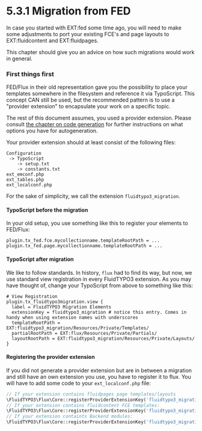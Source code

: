 5.3.1 Migration from FED
========================

In case you started with EXT:fed some time ago, you will need to make some adjustments to port your existing FCE's and
page layouts to EXT:fluidcontent and EXT:fluidpages.

This chapter should give you an advice on how such migrations would work in general.

### First things first

FED/Flux in their old representation gave you the possibility to place your templates somewhere in the filesystem
and reference it via TypoScript. This concept CAN still be used, but the recommended pattern is to use a
"provider extension" to encapsulate your work on a specific topic.

The rest of this document assumes, you used a provider extension. Please consult
[the chapter on code generation](../../3.Templating/3.1.ProviderExtension/3.1.1.GeneratingProviderExtensions.md) for further instructions on what options you have for autogeneration.

Your provider extension should at least consist of the following files:
```plain
Configuration
 -> TypoScript
    -> setup.txt
    -> constants.txt
ext_emconf.php
ext_tables.php
ext_localconf.php
```

For the sake of simplicity, we call the extension ``fluidtypo3_migration``.

#### TypoScript before the migration

In your old setup, you use something like this to register your elements to FED/Flux:
```
plugin.tx_fed.fce.mycollectionname.templateRootPath = ...
plugin.tx_fed.page.mycollectionname.templateRootPath = ...
```

#### TypoScript after migration

We like to follow standards. In history, ``flux`` had to find its way, but now, we use standard view registration in
every FluidTYPO3 extension. As you may have thought of, change your TypoScript from above to something like this:

```plain
# View Registration
plugin.tx_fluidtypo3migration.view {
  label = FluidTYPO3 Migration Elements
  extensionKey = fluidtypo3_migration # notice this entry. Comes in handy when using extension names with underscores
  templateRootPath = EXT:fluidtypo3_migration/Resources/Private/Templates/
  partialRootPath = EXT:flux/Resources/Private/Partials/
  layoutRootPath = EXT:fluidtypo3_migration/Resources/Private/Layouts/
}
```

#### Registering the provider extension

If you did not generate a provider extension but are in between a migration and still have an own extension you use, you
have to register it to flux. You will have to add some code to your ``ext_localconf.php`` file:

```php
// If your extension contains fluidpages page templates/layouts
\FluidTYPO3\Flux\Core::registerProviderExtensionKey('fluidtypo3_migration', 'Page');
// If your extension contains fluidcontent FCE templates:
\FluidTYPO3\Flux\Core::registerProviderExtensionKey('fluidtypo3_migration', 'Content');
// If your extension containts Backend modules:
\FluidTYPO3\Flux\Core::registerProviderExtensionKey('fluidtypo3_migration', 'Backend');
```
